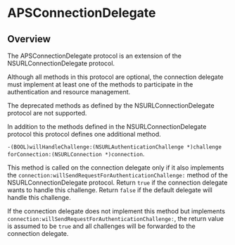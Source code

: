 # APSConnectionDelegate

<ProxySummary/>

## Overview

The APSConnectionDelegate protocol is an extension of the NSURLConnectionDelegate protocol.

Although all methods in this protocol are optional, the connection delegate must implement at least one of the methods to
participate in the authentication and resource management.

The deprecated methods as defined by the NSURLConnectionDelegate protocol are not supported.

In addition to the methods defined in the NSURLConnectionDelegate protocol this protocol defines one additional method.

`-(BOOL)willHandleChallenge:(NSURLAuthenticationChallenge *)challenge forConnection:(NSURLConnection *)connection`.

This method is called on the connection delegate only if it also implements the
`connection:willSendRequestForAuthenticationChallenge:` method of the NSURLConnectionDelegate protocol.
Return `true` if the connection delegate wants to handle this challenge.
Return `false` if the default delegate will handle this challenge.

If the connection delegate does not implement this method but implements `connection:willSendRequestForAuthenticationChallenge:`, the return
value is assumed to be `true` and all challenges will be forwarded to the connection delegate.

<ApiDocs/>
